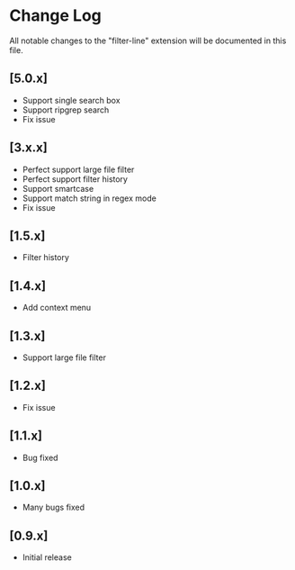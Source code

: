 # Change Log
All notable changes to the "filter-line" extension will be documented in this file.

## [5.0.x]
- Support single search box
- Support ripgrep search
- Fix issue

## [3.x.x]
- Perfect support large file filter
- Perfect support filter history
- Support smartcase
- Support match string in regex mode
- Fix issue

## [1.5.x]
- Filter history

## [1.4.x]
- Add context menu

## [1.3.x]
- Support large file filter

## [1.2.x]
- Fix issue

## [1.1.x]
- Bug fixed

## [1.0.x]
- Many bugs fixed

## [0.9.x]
- Initial release